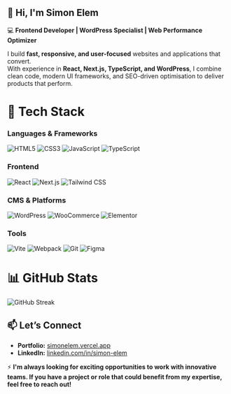 ## 👋 Hi, I'm Simon Elem

💻 **Frontend Developer | WordPress Specialist | Web Performance Optimizer**

I build **fast, responsive, and user-focused** websites and applications that convert.  
With experience in **React, Next.js, TypeScript, and WordPress**, I combine clean code, modern UI frameworks, and SEO-driven optimisation to deliver products that perform.


# 🚀 **Tech Stack**

### **Languages & Frameworks**
![HTML5](https://img.shields.io/badge/-HTML5-E34F26?logo=html5&logoColor=fff) ![CSS3](https://img.shields.io/badge/-CSS3-1572B6?logo=css3&logoColor=fff) ![JavaScript](https://img.shields.io/badge/-JavaScript-F7DF1E?logo=javascript&logoColor=000) ![TypeScript](https://img.shields.io/badge/-TypeScript-3178C6?logo=typescript&logoColor=fff) 

### **Frontend**
![React](https://img.shields.io/badge/-React-61DAFB?logo=react&logoColor=000) ![Next.js](https://img.shields.io/badge/-Next.js-000000?logo=next.js&logoColor=fff) ![Tailwind CSS](https://img.shields.io/badge/-Tailwind%20CSS-38B2AC?logo=tailwind-css&logoColor=fff)

### **CMS & Platforms**
![WordPress](https://img.shields.io/badge/-WordPress-21759B?logo=wordpress&logoColor=fff) ![WooCommerce](https://img.shields.io/badge/-WooCommerce-96588A?logo=woocommerce&logoColor=fff) ![Elementor](https://img.shields.io/badge/-Elementor-92003B?logo=elementor&logoColor=fff)

### **Tools**
![Vite](https://img.shields.io/badge/-Vite-646CFF?logo=vite&logoColor=fff) ![Webpack](https://img.shields.io/badge/-Webpack-8DD6F9?logo=webpack&logoColor=000) ![Git](https://img.shields.io/badge/-Git-F05032?logo=git&logoColor=fff) ![Figma](https://img.shields.io/badge/-Figma-F24E1E?logo=figma&logoColor=fff)


# 📊 **GitHub Stats**
![GitHub Streak](https://streak-stats.demolab.com/?user=Elemsimon&theme=tokyonight)


## 📫 **Let’s Connect**

- **Portfolio:** [simonelem.vercel.app](https://simonelem.vercel.app)  
- **LinkedIn:** [linkedin.com/in/simon-elem](https://linkedin.com/in/simon-elem) 

⚡ **I'm always looking for exciting opportunities to work with innovative teams. If you have a project or role that could benefit from my expertise, feel free to reach out!**
